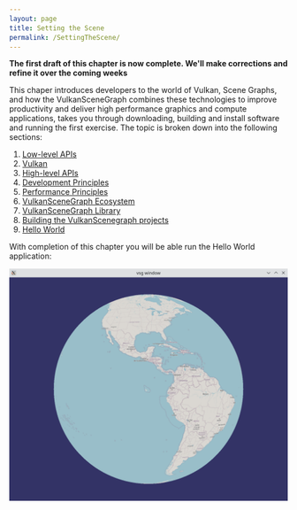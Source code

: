 ```yaml
---
layout: page
title: Setting the Scene
permalink: /SettingTheScene/
---
```


**The first draft of this chapter is now complete.  We'll make corrections and refine it over the coming weeks**

This chaper introduces developers to the world of Vulkan, Scene Graphs, and how the VulkanSceneGraph combines these technologies to improve productivity and deliver high performance graphics and compute applications, takes you through downloading, building and install software and running the first exercise. The topic is broken down into the following sections:

1. [Low-level APIs](LowLevelAPIs.md)
1. [Vulkan](Vulkan.md)
1. [High-level APIs](HighLevelAPIs.md)
1. [Development Principles](DevelopmentPrinciples.md)
1. [Performance Principles](PerformancePrinciples.md)
1. [VulkanSceneGraph Ecosystem](Ecosystem.md)
1. [VulkanSceneGraph Library](VulkanSceneGraphLibrary.md)
1. [Building the VulkanScenegraph projects](BuildingVulkanSceneGraph.md)
1. [Hello World](HelloWorld.md)

With completion of this chapter you will be able run the Hello World application:

![](../images/hello_world.png)
